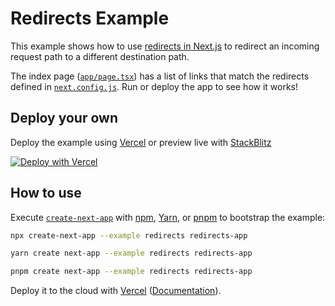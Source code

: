 # Redirects Example

This example shows how to use [redirects in Next.js](https://nextjs.org/docs/app/api-reference/config/next-config-js/redirects) to redirect an incoming request path to a different destination path.

The index page ([`app/page.tsx`](app/page.tsx)) has a list of links that match the redirects defined in [`next.config.js`](next.config.js). Run or deploy the app to see how it works!

## Deploy your own

Deploy the example using [Vercel](https://vercel.com?utm_source=github&utm_medium=readme&utm_campaign=next-example) or preview live with [StackBlitz](https://stackblitz.com/github/vercel/next.js/tree/canary/examples/redirects)

[![Deploy with Vercel](https://vercel.com/button)](https://vercel.com/new/clone?repository-url=https://github.com/vercel/next.js/tree/canary/examples/redirects&project-name=redirects&repository-name=redirects)

## How to use

Execute [`create-next-app`](https://github.com/vercel/next.js/tree/canary/packages/create-next-app) with [npm](https://docs.npmjs.com/cli/init), [Yarn](https://yarnpkg.com/lang/en/docs/cli/create/), or [pnpm](https://pnpm.io) to bootstrap the example:

```bash
npx create-next-app --example redirects redirects-app
```

```bash
yarn create next-app --example redirects redirects-app
```

```bash
pnpm create next-app --example redirects redirects-app
```

Deploy it to the cloud with [Vercel](https://vercel.com/new?utm_source=github&utm_medium=readme&utm_campaign=next-example) ([Documentation](https://nextjs.org/docs/deployment)).
